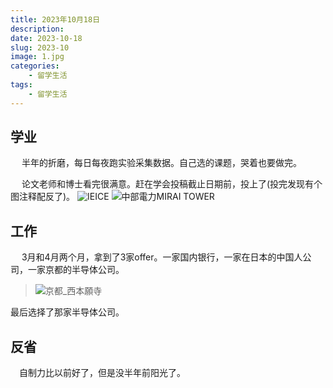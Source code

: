 ```yaml
---
title: 2023年10月18日
description: 
date: 2023-10-18
slug: 2023-10
image: 1.jpg
categories:
    - 留学生活
tags:
    - 留学生活
---
```


## 学业
&emsp; 半年的折磨，每日每夜跑实验采集数据。自己选的课题，哭着也要做完。

&emsp; 论文老师和博士看完很满意。赶在学会投稿截止日期前，投上了(投完发现有个图注释配反了)。
![IEICE](1.jpg)
![中部電力MIRAI TOWER](2.jpg)


## 工作
&emsp; 3月和4月两个月，拿到了3家offer。一家国内银行，一家在日本的中国人公司，一家京都的半导体公司。

>![京都_西本願寺](3.jpg)

最后选择了那家半导体公司。
## 反省
&emsp;自制力比以前好了，但是没半年前阳光了。